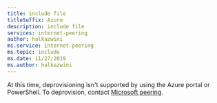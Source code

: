 ```yaml
---
title: include file
titleSuffix: Azure
description: include file
services: internet-peering
author: halkazwini
ms.service: internet-peering
ms.topic: include
ms.date: 11/27/2019
ms.author: halkazwini
---
```


At this time, deprovisioning isn't supported by using the Azure portal or PowerShell. To deprovision, contact [Microsoft peering](mailto:peeringexperience@microsoft.com).
